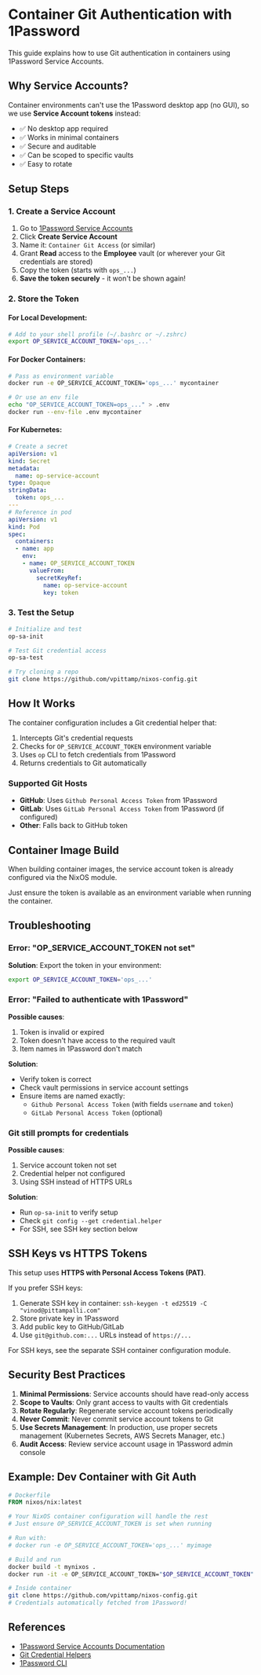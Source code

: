 # Container Git Authentication with 1Password

This guide explains how to use Git authentication in containers using 1Password Service Accounts.

## Why Service Accounts?

Container environments can't use the 1Password desktop app (no GUI), so we use **Service Account tokens** instead:

- ✅ No desktop app required
- ✅ Works in minimal containers
- ✅ Secure and auditable
- ✅ Can be scoped to specific vaults
- ✅ Easy to rotate

## Setup Steps

### 1. Create a Service Account

1. Go to [1Password Service Accounts](https://pittampalli.1password.com/developer/infrastructure/serviceaccounts)
2. Click **Create Service Account**
3. Name it: `Container Git Access` (or similar)
4. Grant **Read** access to the **Employee** vault (or wherever your Git credentials are stored)
5. Copy the token (starts with `ops_...`)
6. **Save the token securely** - it won't be shown again!

### 2. Store the Token

#### For Local Development:
```bash
# Add to your shell profile (~/.bashrc or ~/.zshrc)
export OP_SERVICE_ACCOUNT_TOKEN='ops_...'
```

#### For Docker Containers:
```bash
# Pass as environment variable
docker run -e OP_SERVICE_ACCOUNT_TOKEN='ops_...' mycontainer

# Or use an env file
echo "OP_SERVICE_ACCOUNT_TOKEN=ops_..." > .env
docker run --env-file .env mycontainer
```

#### For Kubernetes:
```yaml
# Create a secret
apiVersion: v1
kind: Secret
metadata:
  name: op-service-account
type: Opaque
stringData:
  token: ops_...
---
# Reference in pod
apiVersion: v1
kind: Pod
spec:
  containers:
  - name: app
    env:
    - name: OP_SERVICE_ACCOUNT_TOKEN
      valueFrom:
        secretKeyRef:
          name: op-service-account
          key: token
```

### 3. Test the Setup

```bash
# Initialize and test
op-sa-init

# Test Git credential access
op-sa-test

# Try cloning a repo
git clone https://github.com/vpittamp/nixos-config.git
```

## How It Works

The container configuration includes a Git credential helper that:

1. Intercepts Git's credential requests
2. Checks for `OP_SERVICE_ACCOUNT_TOKEN` environment variable
3. Uses `op` CLI to fetch credentials from 1Password
4. Returns credentials to Git automatically

### Supported Git Hosts

- **GitHub**: Uses `Github Personal Access Token` from 1Password
- **GitLab**: Uses `GitLab Personal Access Token` from 1Password (if configured)
- **Other**: Falls back to GitHub token

## Container Image Build

When building container images, the service account token is already configured via the NixOS module.

Just ensure the token is available as an environment variable when running the container.

## Troubleshooting

### Error: "OP_SERVICE_ACCOUNT_TOKEN not set"

**Solution**: Export the token in your environment:
```bash
export OP_SERVICE_ACCOUNT_TOKEN='ops_...'
```

### Error: "Failed to authenticate with 1Password"

**Possible causes**:
1. Token is invalid or expired
2. Token doesn't have access to the required vault
3. Item names in 1Password don't match

**Solution**:
- Verify token is correct
- Check vault permissions in service account settings
- Ensure items are named exactly:
  - `Github Personal Access Token` (with fields `username` and `token`)
  - `GitLab Personal Access Token` (optional)

### Git still prompts for credentials

**Possible causes**:
1. Service account token not set
2. Credential helper not configured
3. Using SSH instead of HTTPS URLs

**Solution**:
- Run `op-sa-init` to verify setup
- Check `git config --get credential.helper`
- For SSH, see SSH key section below

## SSH Keys vs HTTPS Tokens

This setup uses **HTTPS with Personal Access Tokens (PAT)**.

If you prefer SSH keys:

1. Generate SSH key in container: `ssh-keygen -t ed25519 -C "vinod@pittampalli.com"`
2. Store private key in 1Password
3. Add public key to GitHub/GitLab
4. Use `git@github.com:...` URLs instead of `https://...`

For SSH keys, see the separate SSH container configuration module.

## Security Best Practices

1. **Minimal Permissions**: Service accounts should have read-only access
2. **Scope to Vaults**: Only grant access to vaults with Git credentials
3. **Rotate Regularly**: Regenerate service account tokens periodically
4. **Never Commit**: Never commit service account tokens to Git
5. **Use Secrets Management**: In production, use proper secrets management (Kubernetes Secrets, AWS Secrets Manager, etc.)
6. **Audit Access**: Review service account usage in 1Password admin console

## Example: Dev Container with Git Auth

```dockerfile
# Dockerfile
FROM nixos/nix:latest

# Your NixOS container configuration will handle the rest
# Just ensure OP_SERVICE_ACCOUNT_TOKEN is set when running

# Run with:
# docker run -e OP_SERVICE_ACCOUNT_TOKEN='ops_...' myimage
```

```bash
# Build and run
docker build -t mynixos .
docker run -it -e OP_SERVICE_ACCOUNT_TOKEN="$OP_SERVICE_ACCOUNT_TOKEN" mynixos

# Inside container
git clone https://github.com/vpittamp/nixos-config.git
# Credentials automatically fetched from 1Password!
```

## References

- [1Password Service Accounts Documentation](https://developer.1password.com/docs/service-accounts/)
- [Git Credential Helpers](https://git-scm.com/docs/gitcredentials)
- [1Password CLI](https://developer.1password.com/docs/cli/)

